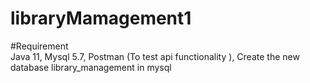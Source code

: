 # libraryMamagement1
#Requirement  
    Java 11, 
    Mysql 5.7, 
    Postman (To test api functionality ), 
    Create the new database library_management in mysql 
    
